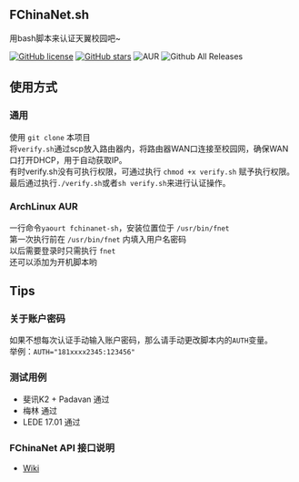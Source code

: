 ## FChinaNet.sh
用bash脚本来认证天翼校园吧~

[![GitHub license](https://img.shields.io/github/license/Anapopo/FChinaNet.sh.svg?style=flat-square)](https://github.com/Anapopo/FChinaNet.sh/blob/master/LICENSE)
[![GitHub stars](https://img.shields.io/github/stars/Anapopo/FChinaNet.sh.svg?style=flat-square)](https://github.com/Anapopo/FChinaNet.sh/stargazers)
![AUR](https://img.shields.io/aur/version/fchinanet-sh.svg?style=flat-square)
![Github All Releases](https://img.shields.io/github/downloads/Anapopo/FChinaNet.sh/total.svg?style=flat-square)
## 使用方式

### 通用
使用 `git clone` 本项目  
将`verify.sh`通过scp放入路由器内，将路由器WAN口连接至校园网，确保WAN口打开DHCP，用于自动获取IP。  
有时verify.sh没有可执行权限，可通过执行 `chmod +x verify.sh` 赋予执行权限。  
最后通过执行`./verify.sh`或者`sh verify.sh`来进行认证操作。

### ArchLinux AUR
一行命令`yaourt fchinanet-sh`，安装位置位于 `/usr/bin/fnet`  
第一次执行前在 `/usr/bin/fnet` 内填入用户名密码  
以后需要登录时只需执行 `fnet`  
还可以添加为开机脚本哟  

## Tips

### 关于账户密码
如果不想每次认证手动输入账户密码，那么请手动更改脚本内的`AUTH`变量。  
举例：`AUTH="181xxxx2345:123456"`

### 测试用例
+ 斐讯K2 + Padavan 通过
+ 梅林 通过
+ LEDE 17.01 通过

### FChinaNet API 接口说明
+ [Wiki](https://github.com/Anapopo/FChinaNet.sh/wiki/FChinaNet-%E6%8E%A5%E5%8F%A3%E8%AF%B4%E6%98%8E)

